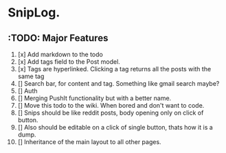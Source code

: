 # SnipLog.


## :TODO: Major Features

1. [x] Add markdown to the todo
2. [x] Add tags field to the Post model.
3. [x] Tags are hyperlinked. Clicking a tag returns all the posts with the same tag
4. [] Search bar, for content and tag. Something like gmail search maybe?
5. [] Auth
6. [] Merging PushIt functionality but with a better name. 
7. [] Move this todo to the wiki. When bored and don't want to code.
8. [] Snips should be like reddit posts, body opening only on click of button.
9. [] Also should be editable on a click of single button, thats how it is a dump.
10. [] Inheritance of the main layout to all other pages.
